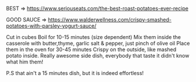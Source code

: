 BEST => https://www.seriouseats.com/the-best-roast-potatoes-ever-recipe

GOOD SAUCE => https://www.walderwellness.com/crispy-smashed-potatoes-with-parsley-yogurt-sauce/


Cut in cubes
Boil for 10-15 minutes (size dependent)
Mix them inside the casserole with butter,thyme, garlic salt & pepper, just pinch of olive oil
Place them in the oven for 30-45 minutes
Crispy on the outside, like mashed potato inside. Really awesome side dish, everybody that taste it didn't know what him them!

P.S that ain't a 15 minutes dish, but it is indeed effortless!
